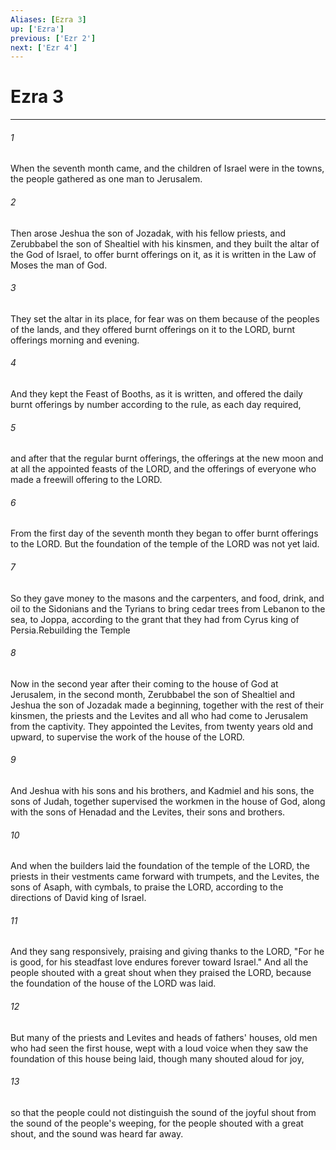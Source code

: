 ```yaml
---
Aliases: [Ezra 3]
up: ['Ezra']
previous: ['Ezr 2']
next: ['Ezr 4']
---
```

# Ezra 3
***



###### 1 
When the seventh month came, and the children of Israel were in the towns, the people gathered as one man to Jerusalem. 

###### 2 
Then arose Jeshua the son of Jozadak, with his fellow priests, and Zerubbabel the son of Shealtiel with his kinsmen, and they built the altar of the God of Israel, to offer burnt offerings on it, as it is written in the Law of Moses the man of God. 

###### 3 
They set the altar in its place, for fear was on them because of the peoples of the lands, and they offered burnt offerings on it to the LORD, burnt offerings morning and evening. 

###### 4 
And they kept the Feast of Booths, as it is written, and offered the daily burnt offerings by number according to the rule, as each day required, 

###### 5 
and after that the regular burnt offerings, the offerings at the new moon and at all the appointed feasts of the LORD, and the offerings of everyone who made a freewill offering to the LORD. 

###### 6 
From the first day of the seventh month they began to offer burnt offerings to the LORD. But the foundation of the temple of the LORD was not yet laid. 

###### 7 
So they gave money to the masons and the carpenters, and food, drink, and oil to the Sidonians and the Tyrians to bring cedar trees from Lebanon to the sea, to Joppa, according to the grant that they had from Cyrus king of Persia.Rebuilding the Temple 

###### 8 
Now in the second year after their coming to the house of God at Jerusalem, in the second month, Zerubbabel the son of Shealtiel and Jeshua the son of Jozadak made a beginning, together with the rest of their kinsmen, the priests and the Levites and all who had come to Jerusalem from the captivity. They appointed the Levites, from twenty years old and upward, to supervise the work of the house of the LORD. 

###### 9 
And Jeshua with his sons and his brothers, and Kadmiel and his sons, the sons of Judah, together supervised the workmen in the house of God, along with the sons of Henadad and the Levites, their sons and brothers. 

###### 10 
And when the builders laid the foundation of the temple of the LORD, the priests in their vestments came forward with trumpets, and the Levites, the sons of Asaph, with cymbals, to praise the LORD, according to the directions of David king of Israel. 

###### 11 
And they sang responsively, praising and giving thanks to the LORD, "For he is good, for his steadfast love endures forever toward Israel." And all the people shouted with a great shout when they praised the LORD, because the foundation of the house of the LORD was laid. 

###### 12 
But many of the priests and Levites and heads of fathers' houses, old men who had seen the first house, wept with a loud voice when they saw the foundation of this house being laid, though many shouted aloud for joy, 

###### 13 
so that the people could not distinguish the sound of the joyful shout from the sound of the people's weeping, for the people shouted with a great shout, and the sound was heard far away.
